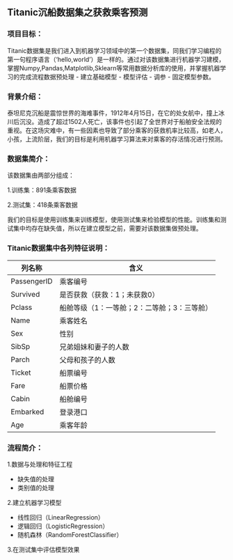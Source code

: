 ## Titanic沉船数据集之获救乘客预测

### 项目目标：

Titanic数据集是我们进入到机器学习领域中的第一个数据集，同我们学习编程的第一句程序语言（‘hello,world’）是一样的。通过对该数据集进行机器学习建模，掌握Numpy,Pandas,Matplotlib,Sklearn等常用数据分析库的使用，并掌握机器学习的完成流程数据预处理 - 建立基础模型 - 模型评估 - 调参 - 固定模型参数。

### 背景介绍：

泰坦尼克沉船是震惊世界的海难事件，1912年4月15日，在它的处女航中，撞上冰川后沉没。造成了超过1502人死亡，该事件也引起了全世界对于船舶安全法规的重视。在这场灾难中，有一些因素也导致了部分乘客的获救机率比较高，如老人，小孩，上流阶层，我们的目标是利用机器学习算法来对乘客的存活情况进行预测。

### 数据集简介：

该数据集由两部分组成：

1.训练集：891条乘客数据

2.测试集：418条乘客数据

我们的目标是使用训练集来训练模型，使用测试集来检验模型的性能。训练集和测试集中均存在缺失值，所以在建立模型之前，需要对该数据集做预处理。



### Titanic数据集中各列特征说明：

| 列名称      | 含义                                        |
| ----------- | ------------------------------------------- |
| PassengerID | 乘客编号                                    |
| Survived    | 是否获救（获救：1；未获救0）                |
| Pclass      | 船舱等级（1：一等舱；2：二等舱；3：三等舱） |
| Name        | 乘客姓名                                    |
| Sex         | 性别                                        |
| SibSp       | 兄弟姐妹和妻子的人数                        |
| Parch       | 父母和孩子的人数                            |
| Ticket      | 船票编号                                    |
| Fare        | 船票价格                                    |
| Cabin       | 船舱编号                                    |
| Embarked    | 登录港口                                    |
| Age         | 乘客年龄                                    |

### 流程简介：

1.数据与处理和特征工程

* 缺失值的处理
* 类别值的处理

2.建立机器学习模型

* 线性回归（LinearRegression）
* 逻辑回归（LogisticRegression）
* 随机森林（RandomForestClassifier）

3.在测试集中评估模型效果

